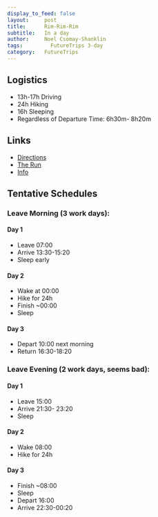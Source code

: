 ```yaml
---
display_to_feed: false
layout:     post
title:      Rim-Rim-Rim
subtitle:   In a day
author:     Noel Csomay-Shanklin
tags: 		  FutureTrips 3-day
category:   FutureTrips
---
```

## Logistics

* 13h-17h Driving
* 24h Hiking
* 16h Sleeping
* Regardless of Departure Time: 6h30m- 8h20m

## Links
* [Directions](https://www.google.com/maps/dir/California+Institute+of+Technology,+1200+E+California+Blvd,+Pasadena,+CA+91125/Grand+Canyon+National+Park,+Arizona/@35.3386248,-119.6107667,6z/data=!4m14!4m13!1m5!1m1!1s0x80c2c4a7ea997b91:0x3499e7d01a61dd1a!2m2!1d-118.125269!2d34.1376576!1m5!1m1!1s0x873312ae759b4d15:0x1f38a9bec9912029!2m2!1d-112.1129972!2d36.1069652!3e0)
* [The Run](https://www.trailrunproject.com/trail/7011064/rim-to-rim-to-rim-r2r2r)
* [Info](https://www.ultraexpeditions.com/single-post/2017/02/15/The-Grand-Canyon-R2R2R-What-You-Need-To-Know)


## Tentative Schedules
### Leave Morning (3 work days):
#### Day 1
* Leave 07:00
* Arrive 13:30-15:20
* Sleep early

#### Day 2
* Wake at 00:00
* Hike for 24h
* Finish ~00:00
* Sleep

#### Day 3
* Depart 10:00 next morning
* Return 16:30-18:20

### Leave Evening (2 work days, seems bad):
#### Day 1
* Leave 15:00
* Arrive 21:30- 23:20
* Sleep

#### Day 2
* Wake 08:00
* Hike for 24h

#### Day 3
* Finish ~08:00
* Sleep
* Depart 16:00
* Arrive 22:30-00:20


